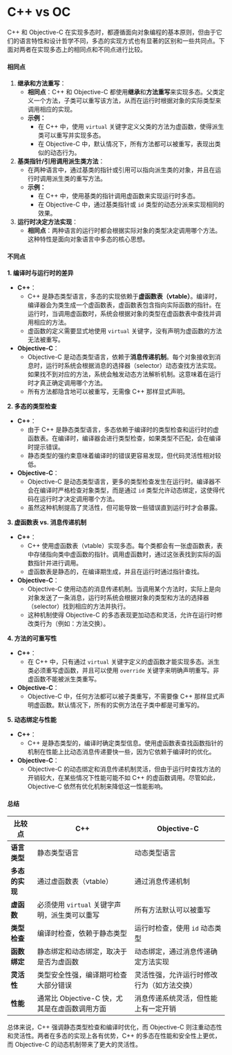 # C++ vs OC

C++ 和 Objective-C 在实现多态时，都遵循面向对象编程的基本原则，但由于它们的语言特性和设计哲学不同，多态的实现方式也有显著的区别和一些共同点。下面对两者在实现多态上的相同点和不同点进行比较。

#### 相同点

1. **继承和方法重写**：
   * **相同点**：C++ 和 Objective-C 都使用**继承**和**方法重写**来实现多态。父类定义一个方法，子类可以重写该方法，从而在运行时根据对象的实际类型来调用相应的实现。
   * **示例：**
     * 在 C++ 中，使用 `virtual` 关键字定义父类的方法为虚函数，使得派生类可以重写并实现多态。
     * 在 Objective-C 中，默认情况下，所有方法都可以被重写，表现出类似的动态行为。
2. **基类指针/引用调用派生类方法**：
   * 在两种语言中，通过基类的指针或引用可以指向派生类的对象，并且在运行时调用派生类的重写方法。
   * **示例：**
     * 在 C++ 中，使用基类的指针调用虚函数来实现运行时多态。
     * 在 Objective-C 中，通过基类指针或 `id` 类型的动态分派来实现相同的效果。
3. **运行时决定方法实现**：
   * **相同点**：两种语言的运行时都会根据实际对象的类型决定调用哪个方法。这种特性是面向对象语言中多态的核心思想。

#### 不同点

**1. 编译时与运行时的差异**

* **C++**：
  * C++ 是静态类型语言，多态的实现依赖于**虚函数表（vtable）**。编译时，编译器会为类生成一个虚函数表，虚函数表包含指向实际函数的指针。在运行时，当调用虚函数时，系统会根据对象的类型在虚函数表中查找并调用相应的方法。
  * 虚函数的定义需要显式地使用 `virtual` 关键字，没有声明为虚函数的方法无法被重写。
* **Objective-C**：
  * Objective-C 是动态类型语言，依赖于**消息传递机制**。每个对象接收到消息时，运行时系统会根据消息的选择器（selector）动态查找方法实现。如果找不到对应的方法，系统会触发动态方法解析机制。这意味着在运行时才真正确定调用哪个方法。
  * 所有方法都隐含地可以被重写，无需像 C++ 那样显式声明。

**2. 多态的类型检查**

* **C++**：
  * 由于 C++ 是静态类型语言，多态依赖于编译时的类型检查和运行时的虚函数表。在编译时，编译器会进行类型检查，如果类型不匹配，会在编译时提示错误。
  * 静态类型的强约束意味着编译时的错误更容易发现，但代码灵活性相对较低。
* **Objective-C**：
  * Objective-C 是动态类型语言，更多的类型检查发生在运行时。编译器不会在编译时严格检查对象类型，而是通过 `id` 类型允许动态绑定，这使得代码在运行时才决定调用哪个方法。
  * 虽然这种机制提高了灵活性，但可能导致一些错误直到运行时才会暴露。

**3. 虚函数表 vs. 消息传递机制**

* **C++**：
  * C++ 使用虚函数表（vtable）实现多态。每个类都会有一张虚函数表，表中存储指向类中虚函数的指针。调用虚函数时，通过这张表找到实际的函数指针并进行调用。
  * 虚函数表是静态的，在编译期生成，并且在运行时通过指针查找。
* **Objective-C**：
  * Objective-C 使用动态的消息传递机制。当调用某个方法时，实际上是向对象发送了一条消息，运行时系统会根据对象的类型和方法的选择器（selector）找到相应的方法并执行。
  * 这种机制使得 Objective-C 的多态表现更加动态和灵活，允许在运行时修改类行为（例如：方法交换）。

**4. 方法的可重写性**

* **C++**：
  * 在 C++ 中，只有通过 `virtual` 关键字定义的虚函数才能实现多态。派生类必须重写虚函数，并且可以使用 `override` 关键字来明确声明重写。非虚函数不能被派生类重写。
* **Objective-C**：
  * Objective-C 中，任何方法都可以被子类重写，不需要像 C++ 那样显式声明虚函数。默认情况下，所有的实例方法在子类中都是可重写的。

**5. 动态绑定与性能**

* **C++**：
  * C++ 是静态类型的，编译时确定类型信息。使用虚函数表查找函数指针的机制在性能上比动态消息传递要快一些，因为它依赖于编译时的优化。
* **Objective-C**：
  * Objective-C 的动态绑定和消息传递机制灵活，但由于运行时查找方法的开销较大，在某些情况下性能可能不如 C++ 的虚函数调用。尽管如此，Objective-C 依然有优化机制来降低这一性能影响。

#### 总结

| 比较点       | C++                           | Objective-C           |
| --------- | ----------------------------- | --------------------- |
| **语言类型**  | 静态类型语言                        | 动态类型语言                |
| **多态的实现** | 通过虚函数表（vtable）                | 通过消息传递机制              |
| **虚函数**   | 必须使用 `virtual` 关键字声明，派生类可以重写  | 所有方法默认可以被重写           |
| **类型检查**  | 编译时检查，依赖于静态类型                 | 运行时检查，使用 `id` 动态类型    |
| **函数绑定**  | 静态绑定和动态绑定，取决于是否为虚函数           | 动态绑定，通过消息传递确定方法实现     |
| **灵活性**   | 类型安全性强，编译期可检查大部分错误            | 灵活性强，允许运行时修改行为（如方法交换） |
| **性能**    | 通常比 Objective-C 快，尤其是在虚函数调用方面 | 消息传递系统灵活，但性能上有一定开销    |

总体来说，C++ 强调静态类型检查和编译时优化，而 Objective-C 则注重动态性和灵活性。两者在多态的实现上各有优势，C++ 的多态在性能和安全性上更优，而 Objective-C 的动态机制带来了更大的灵活性。
